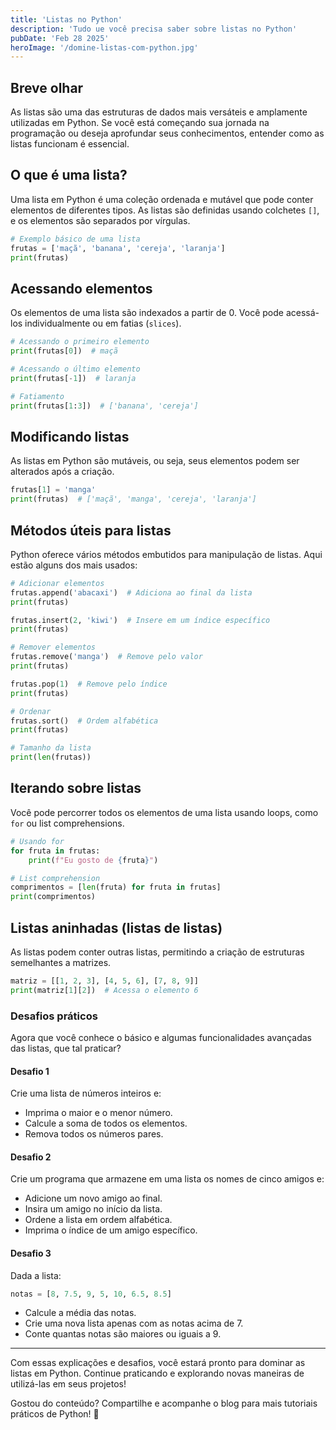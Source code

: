 ```yaml
---
title: 'Listas no Python'
description: 'Tudo ue você precisa saber sobre listas no Python'
pubDate: 'Feb 28 2025'
heroImage: '/domine-listas-com-python.jpg'
---
```


## Breve olhar

As listas são uma das estruturas de dados mais versáteis e amplamente utilizadas em Python. Se você está começando sua jornada na programação ou deseja aprofundar seus conhecimentos, entender como as listas funcionam é essencial.

## O que é uma lista?

Uma lista em Python é uma coleção ordenada e mutável que pode conter elementos de diferentes tipos. As listas são definidas usando colchetes `[]`, e os elementos são separados por vírgulas.

```python
# Exemplo básico de uma lista
frutas = ['maçã', 'banana', 'cereja', 'laranja']
print(frutas)
```

## Acessando elementos

Os elementos de uma lista são indexados a partir de 0. Você pode acessá-los individualmente ou em fatias (`slices`).

```python
# Acessando o primeiro elemento
print(frutas[0])  # maçã

# Acessando o último elemento
print(frutas[-1])  # laranja

# Fatiamento
print(frutas[1:3])  # ['banana', 'cereja']
```

## Modificando listas

As listas em Python são mutáveis, ou seja, seus elementos podem ser alterados após a criação.

```python
frutas[1] = 'manga'
print(frutas)  # ['maçã', 'manga', 'cereja', 'laranja']
```

## Métodos úteis para listas

Python oferece vários métodos embutidos para manipulação de listas. Aqui estão alguns dos mais usados:

```python
# Adicionar elementos
frutas.append('abacaxi')  # Adiciona ao final da lista
print(frutas)

frutas.insert(2, 'kiwi')  # Insere em um índice específico
print(frutas)

# Remover elementos
frutas.remove('manga')  # Remove pelo valor
print(frutas)

frutas.pop(1)  # Remove pelo índice
print(frutas)

# Ordenar
frutas.sort()  # Ordem alfabética
print(frutas)

# Tamanho da lista
print(len(frutas))
```

## Iterando sobre listas

Você pode percorrer todos os elementos de uma lista usando loops, como `for` ou list comprehensions.

```python
# Usando for
for fruta in frutas:
    print(f"Eu gosto de {fruta}")

# List comprehension
comprimentos = [len(fruta) for fruta in frutas]
print(comprimentos)
```

## Listas aninhadas (listas de listas)

As listas podem conter outras listas, permitindo a criação de estruturas semelhantes a matrizes.

```python
matriz = [[1, 2, 3], [4, 5, 6], [7, 8, 9]]
print(matriz[1][2])  # Acessa o elemento 6
```

### Desafios práticos

Agora que você conhece o básico e algumas funcionalidades avançadas das listas, que tal praticar?

#### Desafio 1

Crie uma lista de números inteiros e:
- Imprima o maior e o menor número.
- Calcule a soma de todos os elementos.
- Remova todos os números pares.

#### Desafio 2

Crie um programa que armazene em uma lista os nomes de cinco amigos e:
- Adicione um novo amigo ao final.
- Insira um amigo no início da lista.
- Ordene a lista em ordem alfabética.
- Imprima o índice de um amigo específico.

#### Desafio 3

Dada a lista:

```python
notas = [8, 7.5, 9, 5, 10, 6.5, 8.5]
```
- Calcule a média das notas.
- Crie uma nova lista apenas com as notas acima de 7.
- Conte quantas notas são maiores ou iguais a 9.

---

Com essas explicações e desafios, você estará pronto para dominar as listas em Python. Continue praticando e explorando novas maneiras de utilizá-las em seus projetos!

Gostou do conteúdo? Compartilhe e acompanhe o blog para mais tutoriais práticos de Python! 🚀

